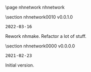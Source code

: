 \page nhnetwork nhnetwork

<div style="max-width:700px;">

\section nhnetwork0010 v0.0.1.0

<pre>
2022-03-16
</pre>

 Rework nhmake. Refactor a lot of stuff.



\section nhnetwork0000 v0.0.0.0

<pre>
2021-02-23
</pre>

 Initial version.



</div>